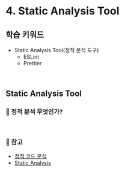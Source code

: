 # 4. Static Analysis Tool

## 학습 키워드

- Static Analysis Tool(정적 분석 도구)
  - ESLint
  - Prettier


<br/>

## Static Analysis Tool


### 📖 정적 분석 무엇인가?




<br/>

### 🔗 참고

- [정적 코드 분석](https://camelsource.tistory.com/58)
- [Static Analysis](https://m.blog.naver.com/ki630808/222121328989)

